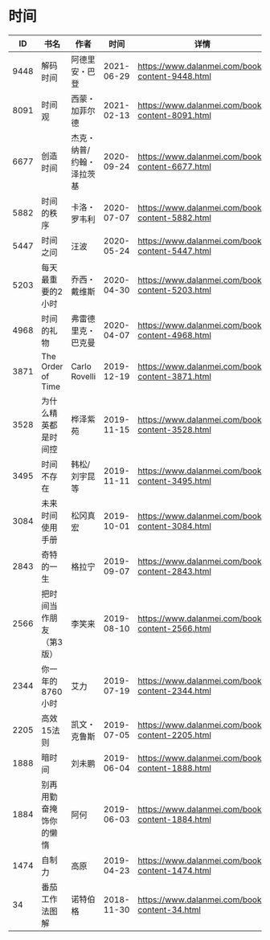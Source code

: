 # 时间

| ID | 书名 | 作者 | 时间 | 详情 | 下载页面 | EPUB下载链接 | MOBI下载链接 | AZW3下载链接 |
| --- | --- | --- | --- | --- | --- | --- | --- | --- |
| 9448 | 解码时间 | 阿德里安・巴登 | 2021-06-29 | https://www.dalanmei.com/book-content-9448.html | https://www.dalanmei.com/download-book-9448.html | http://ct.dalanmei.com/f/31084289-571728507-f7e2bf | http://ct.dalanmei.com/f/31084289-572088114-97cd7f | http://ct.dalanmei.com/f/31084289-572112786-4edec4 |
| 8091 | 时间观 | 西蒙・加菲尔德 | 2021-02-13 | https://www.dalanmei.com/book-content-8091.html | https://www.dalanmei.com/download-book-8091.html | http://ct.dalanmei.com/f/31084289-571679837-c9cd5c | http://ct.dalanmei.com/f/31084289-572116067-6f6320 | http://ct.dalanmei.com/f/31084289-572156228-92157c |
| 6677 | 创造时间 | 杰克・纳普/约翰・泽拉茨基 | 2020-09-24 | https://www.dalanmei.com/book-content-6677.html | https://www.dalanmei.com/download-book-6677.html | http://ct.dalanmei.com/f/31084289-571549489-ea19f4 | http://ct.dalanmei.com/f/31084289-571831711-7dc803 | http://ct.dalanmei.com/f/31084289-572200247-7e4af4 |
| 5882 | 时间的秩序 | 卡洛・罗韦利 | 2020-07-07 | https://www.dalanmei.com/book-content-5882.html | https://www.dalanmei.com/download-book-5882.html | http://ct.dalanmei.com/f/31084289-571616270-adbcf8 | http://ct.dalanmei.com/f/31084289-571732717-bef73d | http://ct.dalanmei.com/f/31084289-571912598-7273c4 |
| 5447 | 时间之问 | 汪波 | 2020-05-24 | https://www.dalanmei.com/book-content-5447.html | https://www.dalanmei.com/download-book-5447.html | http://ct.dalanmei.com/f/31084289-571599664-2affe2 | http://ct.dalanmei.com/f/31084289-571772655-9cbc80 | http://ct.dalanmei.com/f/31084289-571917991-806748 |
| 5203 | 每天最重要的2小时 | 乔西・戴维斯 | 2020-04-30 | https://www.dalanmei.com/book-content-5203.html | https://www.dalanmei.com/download-book-5203.html | http://ct.dalanmei.com/f/31084289-571517433-61a470 | http://ct.dalanmei.com/f/31084289-571778126-c687c7 | http://ct.dalanmei.com/f/31084289-571923325-a72754 |
| 4968 | 时间的礼物 | 弗雷德里克・巴克曼 | 2020-04-07 | https://www.dalanmei.com/book-content-4968.html | https://www.dalanmei.com/download-book-4968.html | http://ct.dalanmei.com/f/31084289-571596401-997b9c | http://ct.dalanmei.com/f/31084289-572120975-c68ba1 | http://ct.dalanmei.com/f/31084289-571977617-4a165f |
| 3871 | The Order of Time | Carlo Rovelli | 2019-12-19 | https://www.dalanmei.com/book-content-3871.html | https://www.dalanmei.com/download-book-3871.html | http://ct.dalanmei.com/f/31084289-571548744-407200 | http://ct.dalanmei.com/f/31084289-571820302-af2c5e | http://ct.dalanmei.com/f/31084289-572061626-8e51d4 |
| 3528 | 为什么精英都是时间控 | 桦泽紫苑 | 2019-11-15 | https://www.dalanmei.com/book-content-3528.html | https://www.dalanmei.com/download-book-3528.html | http://ct.dalanmei.com/f/31084289-571552077-495b8e | http://ct.dalanmei.com/f/31084289-571880268-de900d | http://ct.dalanmei.com/f/31084289-572069245-b336d5 |
| 3495 | 时间不存在 | 韩松/刘宇昆等 | 2019-11-11 | https://www.dalanmei.com/book-content-3495.html | https://www.dalanmei.com/download-book-3495.html | http://ct.dalanmei.com/f/31084289-571553085-f174f9 | http://ct.dalanmei.com/f/31084289-571883679-424f26 | http://ct.dalanmei.com/f/31084289-572069607-057c4e |
| 3084 | 未来时间使用手册 | 松冈真宏 | 2019-10-01 | https://www.dalanmei.com/book-content-3084.html | https://www.dalanmei.com/download-book-3084.html | http://ct.dalanmei.com/f/31084289-571559118-b57123 | http://ct.dalanmei.com/f/31084289-571920017-9021bf | http://ct.dalanmei.com/f/31084289-572076543-f2c06b |
| 2843 | 奇特的一生 | 格拉宁 | 2019-09-07 | https://www.dalanmei.com/book-content-2843.html | https://www.dalanmei.com/download-book-2843.html | http://ct.dalanmei.com/f/31084289-571586954-dd1c27 | http://ct.dalanmei.com/f/31084289-571732336-81fda1 | http://ct.dalanmei.com/f/31084289-571843811-aa46cf |
| 2566 | 把时间当作朋友（第3版） | 李笑来 | 2019-08-10 | https://www.dalanmei.com/book-content-2566.html | https://www.dalanmei.com/download-book-2566.html | http://ct.dalanmei.com/f/31084289-571582816-4ddc45 | http://ct.dalanmei.com/f/31084289-571736334-fe6ec5 | http://ct.dalanmei.com/f/31084289-571856440-543636 |
| 2344 | 你一年的8760小时 | 艾力 | 2019-07-19 | https://www.dalanmei.com/book-content-2344.html | https://www.dalanmei.com/download-book-2344.html | http://ct.dalanmei.com/f/31084289-571588694-277e49 | http://ct.dalanmei.com/f/31084289-571737813-854955 | http://ct.dalanmei.com/f/31084289-571867885-825dcd |
| 2205 | 高效15法则 | 凯文・克鲁斯 | 2019-07-05 | https://www.dalanmei.com/book-content-2205.html | https://www.dalanmei.com/download-book-2205.html | http://ct.dalanmei.com/f/31084289-571495927-c71315 | http://ct.dalanmei.com/f/31084289-571773826-7537a8 | http://ct.dalanmei.com/f/31084289-571870733-73cece |
| 1888 | 暗时间 | 刘未鹏 | 2019-06-04 | https://www.dalanmei.com/book-content-1888.html | https://www.dalanmei.com/download-book-1888.html | http://ct.dalanmei.com/f/31084289-571517480-5701ef | http://ct.dalanmei.com/f/31084289-571778164-5e2d81 | http://ct.dalanmei.com/f/31084289-571877061-bcb865 |
| 1884 | 别再用勤奋掩饰你的懒惰 | 阿何 | 2019-06-03 | https://www.dalanmei.com/book-content-1884.html | https://www.dalanmei.com/download-book-1884.html | http://ct.dalanmei.com/f/31084289-571517515-aa4510 | http://ct.dalanmei.com/f/31084289-571778190-672138 | http://ct.dalanmei.com/f/31084289-571877105-4c37cf |
| 1474 | 自制力 | 高原 | 2019-04-23 | https://www.dalanmei.com/book-content-1474.html | https://www.dalanmei.com/download-book-1474.html | http://ct.dalanmei.com/f/31084289-571526397-1e5a16 | http://ct.dalanmei.com/f/31084289-571781209-b08f6c | http://ct.dalanmei.com/f/31084289-571881169-fd74ef |
| 34 | 番茄工作法图解 | 诺特伯格 | 2018-11-30 | https://www.dalanmei.com/book-content-34.html | https://www.dalanmei.com/download-book-34.html | http://ct.dalanmei.com/f/31084289-571458818-0d3f14 | http://ct.dalanmei.com/f/31084289-571792265-cc9528 | http://ct.dalanmei.com/f/31084289-571903495-dca93f |
